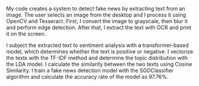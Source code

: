 My code creates a system to detect fake news by extracting text from an image. The user selects an image from the desktop and I process it using OpenCV and Tesseract. First, I convert the image to grayscale, then blur it and perform edge detection. After that, I extract the text with OCR and print it on the screen.


I subject the extracted text to sentiment analysis with a transformer-based model, which determines whether the text is positive or negative. I vectorize the texts with the TF-IDF method and determine the topic distribution with the LDA model. I calculate the similarity between the two texts using Cosine Similarity. I train a fake news detection model with the SGDClassifier algorithm and calculate the accuracy rate of the model as 97.76%.
